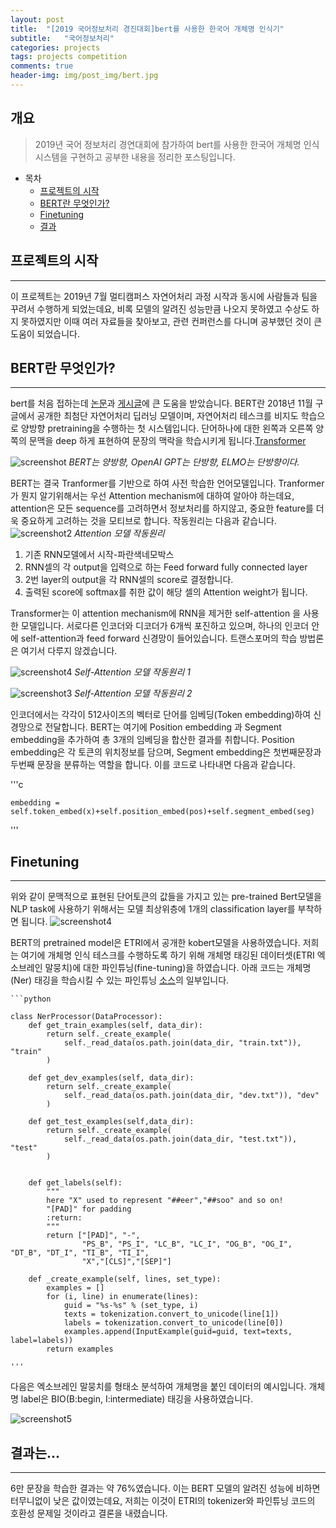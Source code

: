 ```yaml
---
layout: post
title:  "[2019 국어정보처리 경진대회]bert를 사용한 한국어 개체명 인식기"
subtitle:   "국어정보처리"
categories: projects
tags: projects competition
comments: true
header-img: img/post_img/bert.jpg
---
```


## 개요
> 2019년 국어 정보처리 경연대회에 참가하여 bert를 사용한 한국어 개체명 인식 시스템을 구현하고 공부한 내용을 정리한 포스팅입니다. 

- 목차
	- [프로젝트의 시작](#프로젝트의-시작)
	- [BERT란 무엇인가?](#BERT란-무엇인가?) 
	- [Finetuning](#Finetuning)
	- [결과](#결과)

## 프로젝트의 시작  
---

이 프로젝트는 2019년 7월 멀티캠퍼스 자연어처리 과정 시작과 동시에 사람들과 팀을 꾸려서 수행하게 되었는데요, 비록 모델의 알려진 성능만큼 나오지 못하였고 수상도 하지 못하였지만 이때 여러 자료들을 찾아보고, 관련 컨퍼런스를 다니며 공부했던 것이 큰 도움이 되었습니다.  

## BERT란 무엇인가?
---
bert를 처음 접하는데 [논문](https://arxiv.org/abs/1706.03762)과 [게시글](http://docs.likejazz.com/bert/)에 큰 도움을 받았습니다. BERT란 2018년 11월 구글에서 공개한 최첨단 자연어처리 딥러닝 모델이며, 자연어처리 테스크를 비지도 학습으로 양방향 pretraining을 수행하는 첫 시스템입니다. 단어하나에 대한 왼쪽과 오른쪽 양쪽의 문맥을 deep 하게 표현하여 문장의 맥락을 학습시키게 됩니다.[Transformer]()

![screenshot](https://leesohyang.github.io/assets/img/post_img/bert2.jpg)
*BERT는 양방향, OpenAI GPT는 단방향, ELMO는 단방향이다.*

BERT는 결국 Tranformer를 기반으로 하여 사전 학습한 언어모델입니다. Tranformer가 뭔지 알기위해서는 우선 Attention mechanism에 대하여 알아야 하는데요, attention은 모든 sequence를 고려하면서 정보처리를 하지않고, 중요한 feature를 더욱 중요하게 고려하는 것을 모티브로 합니다. 작동원리는 다음과 같습니다. 
![screenshot2](https://leesohyang.github.io/assets/img/post_img/attention.PNG)
*Attention 모델 작동원리*
1. 기존 RNN모델에서 시작-파란색네모박스 
2. RNN셀의 각 output을 입력으로 하는 Feed forward fully connected layer
3. 2번 layer의 output을 각 RNN셀의 score로 결정합니다. 
4. 출력된 score에 softmax를 취한 값이 해당 셀의 Attention weight가 됩니다. 

Transformer는 이 attention mechanism에 RNN을 제거한 self-attention 을 사용한 모델입니다. 서로다른 인코더와 디코더가 6개씩 포진하고 있으며, 하나의 인코더 안에 self-attention과 feed forward 신경망이 들어있습니다. 트랜스포머의 학습 방법론은 여기서 다루지 않겠습니다. 

![screenshot4](https://leesohyang.github.io/assets/img/post_img/selfattention1.PNG)
*Self-Attention 모델 작동원리 1*

![screenshot3](https://leesohyang.github.io/assets/img/post_img/selfattention.PNG) 
*Self-Attention 모델 작동원리 2*


인코더에서는 각각이 512사이즈의 벡터로 단어를 임베딩(Token embedding)하여 신경망으로 전달합니다. BERT는 여기에 Position embedding 과 Segment embedding을 추가하여 총 3개의 임베딩을 합산한 결과를 취합니다. Position embedding은 각 토큰의 위치정보를 담으며, Segment embedding은 첫번째문장과 두번째 문장을 분류하는 역할을 합니다. 이를 코드로 나타내면 다음과 같습니다.

'''c

	embedding = self.token_embed(x)+self.position_embed(pos)+self.segment_embed(seg)

'''




## Finetuning
---
위와 같이 문맥적으로 표현된 단어토큰의 값들을 가지고 있는 pre-trained Bert모델을 NLP task에 사용하기 위해서는 모델 최상위층에 1개의 classification layer를 부착하면 됩니다. 
![screenshot4](https://leesohyang.github.io/assets/img/post_img/finetuning.png) 

BERT의 pretrained model은 ETRI에서 공개한 kobert모델을 사용하였습니다. 저희는 여기에 개체명 인식 테스크를 수행하도록 하기 위해 개체명 태깅된 데이터셋(ETRI 엑소브레인 말뭉치)에 대한 파인튜닝(fine-tuning)을 하였습니다. 아래 코드는 개체명(Ner) 태깅을 학습시킬 수 있는 파인튜닝 [소스](https://github.com/kyzhouhzau/BERT-NER)의 일부입니다. 

    
	```python
	
	class NerProcessor(DataProcessor):
	    def get_train_examples(self, data_dir):
	        return self._create_example(
	            self._read_data(os.path.join(data_dir, "train.txt")), "train"
	        )
	
	    def get_dev_examples(self, data_dir):
	        return self._create_example(
	            self._read_data(os.path.join(data_dir, "dev.txt")), "dev"
	        )
	
	    def get_test_examples(self,data_dir):
	        return self._create_example(
	            self._read_data(os.path.join(data_dir, "test.txt")), "test"
	        )
	
	
	    def get_labels(self):
	        """
	        here "X" used to represent "##eer","##soo" and so on!
	        "[PAD]" for padding
	        :return:
	        """
	        return ["[PAD]", "-", 
	                "PS_B", "PS_I", "LC_B", "LC_I", "OG_B", "OG_I", "DT_B", "DT_I", "TI_B", "TI_I", 
	                "X","[CLS]","[SEP]"]
	
	    def _create_example(self, lines, set_type):
	        examples = []
	        for (i, line) in enumerate(lines):
	            guid = "%s-%s" % (set_type, i)
	            texts = tokenization.convert_to_unicode(line[1])
	            labels = tokenization.convert_to_unicode(line[0])
	            examples.append(InputExample(guid=guid, text=texts, label=labels))
	        return examples
	
	'''

다음은 엑소브레인 말뭉치를 형태소 분석하여 개체명을 붙인 데이터의 예시입니다. 개체명 label은 BIO(B:begin, I:intermediate) 태깅을 사용하였습니다. 

![screenshot5](https://leesohyang.github.io/assets/img/post_img/ner.PNG)


## 결과는...
---

6만 문장을 학습한 결과는 약 76%였습니다. 이는 BERT 모델의 알려진 성능에 비하면 터무니없이 낮은 값이였는데요, 저희는 이것이 ETRI의 tokenizer와 파인튜닝 코드의 호환성 문제일 것이라고 결론을 내렸습니다. 